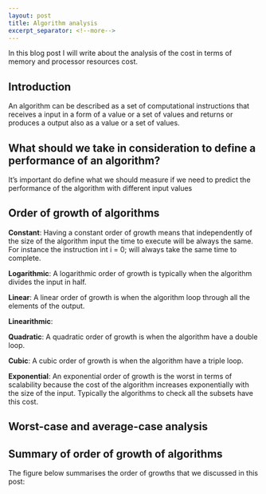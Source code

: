 ```yaml
---
layout: post
title: Algorithm analysis
excerpt_separator: <!--more-->
---
```


In this blog post I will write about the analysis of the cost in terms of memory and processor resources cost.
 
<!--more-->

## Introduction
An algorithm can be described as a set of computational instructions that receives a input in a form of a value or a set of values and returns or produces a output also as a value or a set of values. 

## What should we take in consideration to define a performance of an algorithm?

It’s important do define what we should measure if we need to predict the performance of the algorithm with different input values

 

## Order of growth of algorithms

 

**Constant**: Having a constant order of growth means that independently of the size of the algorithm input the time to execute will be always the same. For instance the instruction int i = 0; will always take the same time to complete.

**Logarithmic**: A logarithmic order of growth is typically when the algorithm divides the input in half.

**Linear**: A linear order of growth is when the algorithm loop through all the elements of the output.

**Linearithmic**:

**Quadratic**: A quadratic order of growth is when the algorithm have a double loop.

**Cubic**: A cubic order of growth is when the algorithm have a triple loop.

**Exponential**: An exponential order of growth is the worst in terms of scalability because the cost of the algorithm increases exponentially with the size of the input. Typically the algorithms to check all the subsets have this cost. 
 

## Worst-case and average-case analysis

 

## Summary of order of growth of algorithms

The figure below summarises the order of growths that we discussed in this post:


